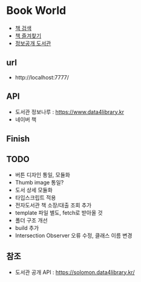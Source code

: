 # Book World

- [책 검색](./src/html/search.html) 
- [책 즐겨찾기](./src/html/favorite.html) 
- [정보공개 도서관](./src/html/library.html) 


## url
- http://localhost:7777/


## API 
- 도서관 정보나루 : https://www.data4library.kr
- 네이버 책 

## Finish


## TODO
- 버튼 디자인 통일, 모듈화
- Thumb image 통일?
- 도서 상세 모듈화
- 타입스크립트 적용
- 전자도서관 책 소장/대출 조회 추가
- template 파일 별도, fetch로 받아올 것
- 폴더 구조 개선
- build 추가
- Intersection Observer 오류 수정, 클래스 이름 변경


## 참조 
- 도서관 공개 API : https://solomon.data4library.kr/
